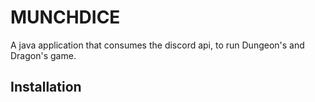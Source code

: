 # MUNCHDICE

A java application that consumes the discord api, to run Dungeon's and Dragon's game.


## Installation
